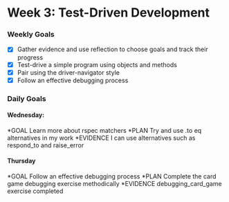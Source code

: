 # Week 3: Test-Driven Development

### Weekly Goals
- [x] Gather evidence and use reflection to choose goals and track their progress
- [x] Test-drive a simple program using objects and methods 
- [x] Pair using the driver-navigator style 
- [x] Follow an effective debugging process 

### Daily Goals
#### Wednesday:
*GOAL Learn more about rspec matchers
*PLAN Try and use .to eq alternatives in my work
*EVIDENCE I can use alternatives such as respond_to and raise_error
#### Thursday
*GOAL Follow an effective debugging process
*PLAN Complete the card game debugging exercise methodically
*EVIDENCE debugging_card_game exercise completed
